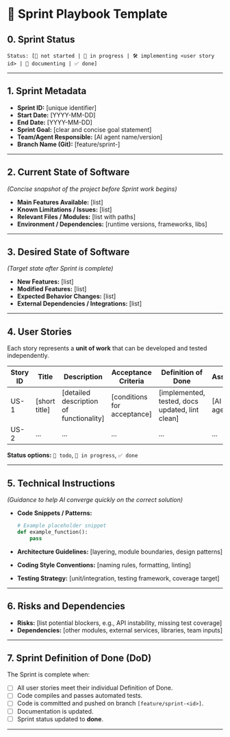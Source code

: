 # 📑 Sprint Playbook Template
## 0. Sprint Status

```
Status: [🔲 not started | 🚧 in progress | 🛠️ implementing <user story id> | 📝 documenting | ✅ done]
```
---

## 1. Sprint Metadata

* **Sprint ID:** \[unique identifier]
* **Start Date:** \[YYYY-MM-DD]
* **End Date:** \[YYYY-MM-DD]
* **Sprint Goal:** \[clear and concise goal statement]
* **Team/Agent Responsible:** \[AI agent name/version]
* **Branch Name (Git):** \[feature/sprint-<id>]

---

## 2. Current State of Software

*(Concise snapshot of the project before Sprint work begins)*

* **Main Features Available:** \[list]
* **Known Limitations / Issues:** \[list]
* **Relevant Files / Modules:** \[list with paths]
* **Environment / Dependencies:** \[runtime versions, frameworks, libs]

---

## 3. Desired State of Software

*(Target state after Sprint is complete)*

* **New Features:** \[list]
* **Modified Features:** \[list]
* **Expected Behavior Changes:** \[list]
* **External Dependencies / Integrations:** \[list]

---

## 4. User Stories

Each story represents a **unit of work** that can be developed and tested independently.

| Story ID | Title          | Description                              | Acceptance Criteria          | Definition of Done                               | Assignee    | Status |
| -------- | -------------- | ---------------------------------------- | ---------------------------- | ------------------------------------------------ | ----------- | ------ |
| US-1     | \[short title] | \[detailed description of functionality] | \[conditions for acceptance] | \[implemented, tested, docs updated, lint clean] | \[AI agent] | 🔲  todo |
| US-2     | ...            | ...                                      | ...                          | ...                                              | ...         | 🔲 todo |

**Status options:** `🔲 todo`, `🚧 in progress`, `✅ done`

---

## 5. Technical Instructions

*(Guidance to help AI converge quickly on the correct solution)*

* **Code Snippets / Patterns:**

  ```python
  # Example placeholder snippet
  def example_function():
      pass
  ```
* **Architecture Guidelines:** \[layering, module boundaries, design patterns]
* **Coding Style Conventions:** \[naming rules, formatting, linting]
* **Testing Strategy:** \[unit/integration, testing framework, coverage target]

---

## 6. Risks and Dependencies

* **Risks:** \[list potential blockers, e.g., API instability, missing test coverage]
* **Dependencies:** \[other modules, external services, libraries, team inputs]

---

## 7. Sprint Definition of Done (DoD)

The Sprint is complete when:

* [ ] All user stories meet their individual Definition of Done.
* [ ] Code compiles and passes automated tests.
* [ ] Code is committed and pushed on branch `[feature/sprint-<id>]`.
* [ ] Documentation is updated.
* [ ] Sprint status updated to **done**.

---

